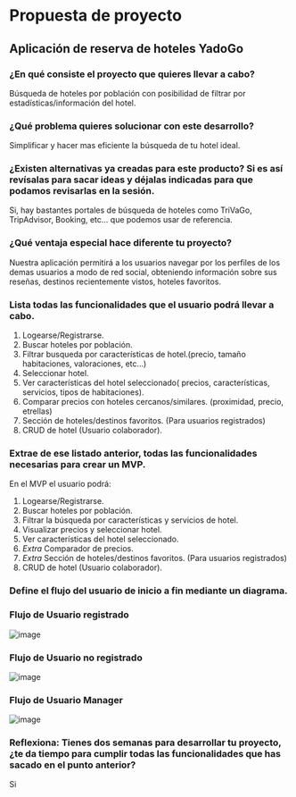 # Propuesta de proyecto

## Aplicación de reserva de hoteles YadoGo

### ¿En qué consiste el proyecto que quieres llevar a cabo?

Búsqueda de hoteles por población con posibilidad de filtrar por estadísticas/información del hotel.

### ¿Qué problema quieres solucionar con este desarrollo?

Simplificar y hacer mas eficiente la búsqueda de tu hotel ideal.

### ¿Existen alternativas ya creadas para este producto? Si es así revísalas para sacar ideas y déjalas indicadas para que podamos revisarlas en la sesión.

Si, hay bastantes portales de búsqueda de hoteles como TriVaGo, TripAdvisor, Booking, etc... que podemos usar de referencia.

### ¿Qué ventaja especial hace diferente tu proyecto?

Nuestra aplicación permitirá a los usuarios navegar por los perfiles de los demas usuarios a modo de red social, obteniendo información sobre sus reseñas, destinos recientemente vistos, hoteles favoritos.

### Lista todas las funcionalidades que el usuario podrá llevar a cabo.

1. Logearse/Registrarse.
2. Buscar hoteles por población.
3. Filtrar busqueda por características de hotel.(precio, tamaño habitaciones, valoraciones, etc...)
4. Seleccionar hotel.
5. Ver características del hotel seleccionado( precios, características, servicios, tipos de habitaciones).
6. Comparar precios con hoteles cercanos/similares. (proximidad, precio, etrellas)
7. Sección de hoteles/destinos favoritos. (Para usuarios registrados)
8. CRUD de hotel (Usuario colaborador).

### Extrae de ese listado anterior, todas las funcionalidades necesarias para crear un MVP.

En el MVP el usuario podrá:

1. Logearse/Registrarse.
2. Buscar hoteles por población.
3. Filtrar la búsqueda por características y servicios de hotel.
4. Visualizar precios y seleccionar hotel.
5. Ver características del hotel seleccionado.
6. *Extra* Comparador de precios.
7. *Extra* Sección de hoteles/destinos favoritos. (Para usuarios registrados)
8. CRUD de hotel (Usuario colaborador).

### Define el flujo del usuario de inicio a fin mediante un diagrama.
### Flujo de Usuario registrado 
![image](https://github.com/GitJanPlata/jpg-fe-gc-proyecto-final-planteamiento/assets/96839905/084febb8-c728-40d1-80ad-403cd01c30f0)
### Flujo de Usuario no registrado
![image](https://github.com/YadoGo/yadogo-task/assets/96839905/cd71fdee-99b0-4acd-a2b2-d30ac534f2a2)
### Flujo de Usuario Manager 
![image](https://github.com/YadoGo/yadogo-task/assets/96839905/37b9cb85-9217-421b-ab9a-1378f0bf1f95)




### Reflexiona: Tienes dos semanas para desarrollar tu proyecto, ¿te da tiempo para cumplir todas las funcionalidades que has sacado en el punto anterior?

Si
